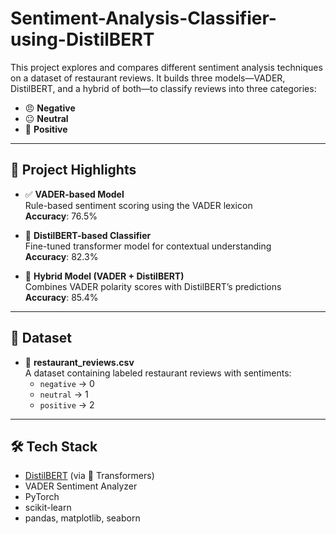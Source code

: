 # Sentiment-Analysis-Classifier-using-DistilBERT

This project explores and compares different sentiment analysis techniques on a dataset of restaurant reviews. It builds three models—VADER, DistilBERT, and a hybrid of both—to classify reviews into three categories:

- 😠 **Negative**
- 😐 **Neutral**
- 🙂 **Positive**

---

## 📌 Project Highlights

- ✅ **VADER-based Model**  
  Rule-based sentiment scoring using the VADER lexicon  
  **Accuracy**: 76.5%

- 🤖 **DistilBERT-based Classifier**  
  Fine-tuned transformer model for contextual understanding  
  **Accuracy**: 82.3%

- 🔁 **Hybrid Model (VADER + DistilBERT)**  
  Combines VADER polarity scores with DistilBERT’s predictions  
  **Accuracy**: 85.4%

---

## 📂 Dataset

- 📄 **restaurant_reviews.csv**  
  A dataset containing labeled restaurant reviews with sentiments:
  - `negative` → 0  
  - `neutral` → 1  
  - `positive` → 2  

---

## 🛠️ Tech Stack

- [DistilBERT](https://huggingface.co/distilbert-base-uncased) (via 🤗 Transformers)
- VADER Sentiment Analyzer
- PyTorch
- scikit-learn
- pandas, matplotlib, seaborn


